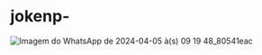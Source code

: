 # jokenp-
![Imagem do WhatsApp de 2024-04-05 à(s) 09 19 48_80541eac](https://github.com/RafaelPaesRamos/jokenp-/assets/82539582/d79b8316-c00e-4590-b106-6a0009d071b6)
